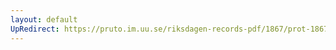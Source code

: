 ```yaml
---
layout: default
UpRedirect: https://pruto.im.uu.se/riksdagen-records-pdf/1867/prot-1867--ak--510/prot-1867--ak--510_000.pdf
---
```

